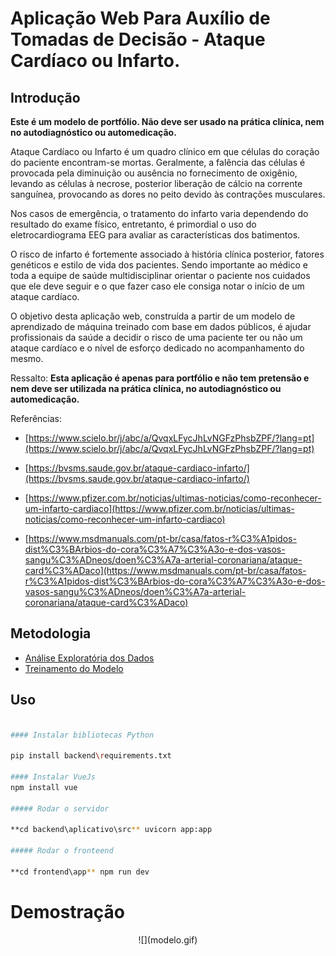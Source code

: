 # Aplicação Web Para Auxílio de Tomadas de Decisão - Ataque Cardíaco ou Infarto.

## Introdução

**Este é um modelo de portfólio. Não deve ser usado na prática clínica, nem no autodiagnóstico ou automedicação.** 

Ataque Cardíaco ou Infarto é um quadro clínico em que células do coração do paciente encontram-se mortas. Geralmente, a falência das células é provocada pela diminuição ou ausência no fornecimento de oxigênio, levando as células à necrose, posterior liberação de cálcio na corrente sanguínea, provocando as dores no peito devido às contrações musculares.

Nos casos de emergência, o tratamento do infarto varia dependendo do resultado do exame físico, entretanto, é primordial o uso do eletrocardiograma EEG para avaliar as características dos batimentos.

O risco de infarto é fortemente associado à história clínica posterior, fatores genéticos e estilo de vida dos pacientes. Sendo importante ao médico e toda a equipe de saúde multidisciplinar orientar o paciente nos cuidados que ele deve seguir e o que fazer caso ele consiga notar o início de um ataque cardíaco.

O objetivo desta aplicação web, construída a partir de um modelo de aprendizado de máquina treinado com base em dados públicos, é ajudar profissionais da saúde a decidir o risco de uma paciente ter ou não um ataque cardíaco e o nível de esforço dedicado no acompanhamento do mesmo.

Ressalto: **Esta aplicação é apenas para portfólio e não tem pretensão e nem deve ser utilizada na prática clínica, no autodiagnóstico ou automedicação.**

Referências: 

- [https://www.scielo.br/j/abc/a/QvqxLFycJhLvNGFzPhsbZPF/?lang=pt](https://www.scielo.br/j/abc/a/QvqxLFycJhLvNGFzPhsbZPF/?lang=pt)

- [https://bvsms.saude.gov.br/ataque-cardiaco-infarto/](https://bvsms.saude.gov.br/ataque-cardiaco-infarto/)

- [https://www.pfizer.com.br/noticias/ultimas-noticias/como-reconhecer-um-infarto-cardiaco](https://www.pfizer.com.br/noticias/ultimas-noticias/como-reconhecer-um-infarto-cardiaco)

- [https://www.msdmanuals.com/pt-br/casa/fatos-r%C3%A1pidos-dist%C3%BArbios-do-cora%C3%A7%C3%A3o-e-dos-vasos-sangu%C3%ADneos/doen%C3%A7a-arterial-coronariana/ataque-card%C3%ADaco](https://www.msdmanuals.com/pt-br/casa/fatos-r%C3%A1pidos-dist%C3%BArbios-do-cora%C3%A7%C3%A3o-e-dos-vasos-sangu%C3%ADneos/doen%C3%A7a-arterial-coronariana/ataque-card%C3%ADaco)

## Metodologia

- [Análise Exploratória dos Dados](backend/ml/eda)
- [Treinamento do Modelo](backend/ml/modelo\notebook/treinamento)

## Uso

```bash

#### Instalar bibliotecas Python

pip install backend\requirements.txt

#### Instalar VueJs
npm install vue

##### Rodar o servidor

**cd backend\aplicativo\src** uvicorn app:app

##### Rodar o fronteend

**cd frontend\app** npm run dev

```


# Demostração

<div style="text-align:center">
![](modelo.gif)
</div>

